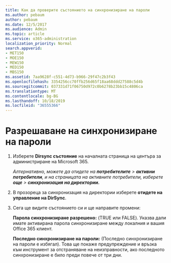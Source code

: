 ```yaml
---
title: Как да проверите състоянието на синхронизиране на пароли
ms.author: pebaum
author: pebaum
ms.date: 12/5/2017
ms.audience: Admin
ms.topic: article
ms.service: o365-administration
localization_priority: Normal
search.appverid:
- MET150
- MOE150
- MEW150
- MED150
- MBS150
ms.assetid: 7aa9628f-c551-4d73-b966-29f47c2b3f43
ms.openlocfilehash: 3354256cc70ffb256d65f18aa68ddd27588c5d4b
ms.sourcegitcommit: 037331d71f06750d972c0b6278b23bb15c4806ca
ms.translationtype: MT
ms.contentlocale: bg-BG
ms.lasthandoff: 10/18/2019
ms.locfileid: "36555366"
---
```

# <a name="enable-password-sync"></a>Разрешаване на синхронизиране на пароли

1.  Изберете **Dirsync състояние** на началната страница на центъра за администриране на Microsoft 365. 
    
     *Алтернативно, можете да отидете на **потребителите** \> **активни потребители**, и на страницата на активните потребители, изберете **още** \> **синхронизация на директории.*** 
    
2. В прозореца за синхронизация на директории изберете **отидете на управление на DirSync**. 
    
3. Сега ще видите състоянието си и ще направите промени:
    
    **Парола синхронизиране разрешено:** (TRUE или FALSE). Указва дали имате активирана парола синхронизиране между локалния и вашия Office 365 клиент. 
    
    **Последно синхронизиране на пароли:** (Последно синхронизиране на пароли е избягал). Това ще покаже предупреждение и връзка към инструмент за отстраняване на неизправности, ако последното синхронизиране е било преди повече от три дни. 
    

